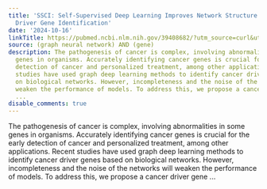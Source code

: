 ```yaml
---
title: 'SSCI: Self-Supervised Deep Learning Improves Network Structure for Cancer
  Driver Gene Identification'
date: '2024-10-16'
linkTitle: https://pubmed.ncbi.nlm.nih.gov/39408682/?utm_source=curl&utm_medium=rss&utm_campaign=pubmed-2&utm_content=1x5bM_TNL8gjogAcnslpo2s2PbDe-61JVM2h9yowOYSiZ7Dkrt&fc=20220919211934&ff=20241016183238&v=2.18.0.post9+e462414
source: (graph neural network) AND (gene)
description: The pathogenesis of cancer is complex, involving abnormalities in some
  genes in organisms. Accurately identifying cancer genes is crucial for the early
  detection of cancer and personalized treatment, among other applications. Recent
  studies have used graph deep learning methods to identify cancer driver genes based
  on biological networks. However, incompleteness and the noise of the networks will
  weaken the performance of models. To address this, we propose a cancer driver gene
  ...
disable_comments: true
---
```

The pathogenesis of cancer is complex, involving abnormalities in some genes in organisms. Accurately identifying cancer genes is crucial for the early detection of cancer and personalized treatment, among other applications. Recent studies have used graph deep learning methods to identify cancer driver genes based on biological networks. However, incompleteness and the noise of the networks will weaken the performance of models. To address this, we propose a cancer driver gene ...